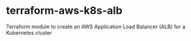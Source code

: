 # terraform-aws-k8s-alb
Terraform module to create an AWS Application Load Balancer (ALB) for a Kubernetes cluster
